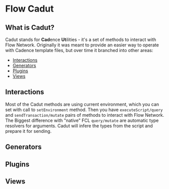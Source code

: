 # Flow Cadut
## What is Cadut?
Cadut stands for **Cad**ence **Ut**ilities - it's a set of methods to interact 
with Flow Network. Originally it was meant to provide an easier way to 
operate with Cadence template files, but over time it branched into other areas:
- [Interactions](#Interactions)
- [Generators](#Generators)
- [Plugins](#Plugins)
- [Views](#Views)

## Interactions
Most of the Cadut methods are using current environment, which you can set with 
call to `setEnvironment` method. Then you have `executeScript/query` and 
`sendTransaction/mutate` pairs of methods to interact with Flow Network. 
The Biggest difference with "native" FCL `query/mutate` are automatic type 
resolvers for arguments. Cadut will infere the types from the script and 
prepare it for sending. 

## Generators
## Plugins
## Views